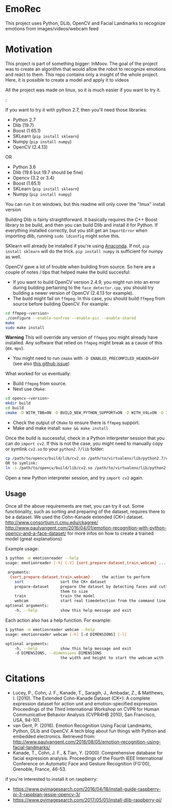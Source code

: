# EmoRec

This project uses Python, DLib, OpenCV and Facial Landmarks to recognize emotions from images/videos/webcam feed

# Motivation

This project is part of something bigger: InMoov. The goal of the project was to create an algorithm that would allow the robot to recognize emotions and react to them. This repo contains only a insight of the whole project. Here, it is possible to create a model and apply it to videos

All the project was made on linux, so it is much easier if you want to try it.

:

If you want to try it with python 2.7, then you'll need those libraries:
- Python 2.7
- Dlib (19.7)
- Boost (1.65.1)
- SKLearn (`pip install sklearn`)
- Numpy (`pip install numpy`)
- OpenCV (2.4.13)

OR
- Python 3.6
- Dlib (19.6 but 19.7 should be fine)
- Opencv (3.2 or 3.4)
- Boost (1.65.1)
- SKLearn (`pip install sklearn`)
- Numpy (`pip install numpy`)

You can run it on windows, but this readme will only cover the "linux" install version

Building Dlib is fairly straightforward. It basically requires the C++ Boost library to be build, and then you can build Dlib and install it for Python. If everything installed correctly, but you still get an `ImportError` when importing dlib, running `sudo ldconfig` might solve this.

SKlearn will already be installed if you're using [Anaconda](https://www.anaconda.com/). If not, `pip install sklearn` will do the trick. `pip install numpy` is sufficient for numpy as well.

OpenCV gave a lot of trouble when building from source. So here are a couple of notes / tips that helped make the build succesful:
- If you want to build OpenCV version 2.4.9, you might run into an error during building pertaining to the `face_detector.cpp`, you should try building a newer version of OpenCV (2.4.13 for example).
- The build might fail on `ffmpeg`. In this case, you should build `ffmpeg` from source before building OpenCV. For example:
```bash
cd ffmpeg-<version>
./configure --enable-nonfree --enable-pic --enable-shared
make
sudo make install
```
**Warning** This will override any version of `ffmpeg` you might already have installed. Any software that relied on `ffmpeg` might break as a cause of this (ex. `mpv`).
- You might need to run `cmake` with `-D ENABLED_PRECOMPILED_HEADER=OFF` (see also [this github issue](https://github.com/opencv/opencv/issues/8878))

What worked for us eventually:

- Build `ffmpeg` from source.
- Next use `CMake`:
```bash
cd opencv-<version>
mkdir build
cd build
cmake -D WITH_TBB=ON -D BUILD_NEW_PYTHON_SUPPORT=ON -D WITH_V4L=ON -D INSTALL_C_EXAMPLE=ON -D INSTALL_PYTHON_EXAMPLES=ON -D BUILD_EXAMPLES=ON -D WITH_QT=ON -D WITH_OPENGL=ON -D WITH_VTK=ON -D CMAKE_BUILD_TYPE=RELEASE -D CMAKE_INSTALL_PREFIX=/usr/local -D ENABLE_PRECOMPILED_HEADERS=OFF -fPIC ..
```
- Check the output of `CMake` to ensure there is `ffmpeg` support.
- Make and make install: `make && make install`

Once the build is successful, check in a Python interpreter session that you can do `import cv2`. If this is not the case, you might need to manually copy or symlink `cv2.so` to your `python2.7/lib` folder:
```bash
cp /path/to/opencv/build/lib/cv2.so /path/to/virtualenv/lib/python2.7/cv2.so
OR to symlink:
ln -s /path/to/opencv/build/lib/cv2.so /path/to/virtualenv/lib/python2.7/cv2.so
```
Open a new Python interpreter session, and try `import cv2` again.



## Usage

Once all the above requirements are met, you can try it out. Some functionality, such as sorting and preparing of the dataset, requires there to be a dataset. We used the Cohn-Kanade extended (CK+) dataset. http://www.consortium.ri.cmu.edu/ckagree/
 http://www.paulvangent.com/2016/04/01/emotion-recognition-with-python-opencv-and-a-face-dataset/ for more infos on how to create a trained model (great explanations)

Example usage:
```bash
$ python -m emotionreader --help
usage: emotionreader [-h] [-V] {sort,prepare-dataset,train,webcam} ...

 arguments:
  {sort,prepare-dataset,train,webcam}     the action to perform
    sort                sort the CK+ dataset
    prepare-dataset     prepare the dataset by detecting faces and cutting
                        them to size
    train               train the model
    webcam              start real timedetection from the command line
optional arguments:
    -h, --help          show this help message and exit
```

Each action also has a help function. For example:
```bash
$ python -m emotionreader webcam --help
usage: emotionreader webcam [-h] [-d DIMENSIONS] [-l]

optional arguments:
    -h, --help          show this help message and exit
    -d DIMENSIONS, --dimensions DIMENSIONS
                        the width and height to start the webcam with

```

# Citations

- Lucey, P., Cohn, J. F., Kanade, T., Saragih, J., Ambadar, Z., & Matthews, I. (2010). The Extended Cohn-Kanade Dataset (CK+): A complete expression dataset for action unit and emotion-specified expression. Proceedings of the Third International Workshop on CVPR for Human Communicative Behavior Analysis (CVPR4HB 2010), San Francisco, USA, 94-101.
- van Gent, P. (2016). Emotion Recognition Using Facial Landmarks, Python, DLib and OpenCV. A tech blog about fun things with Python and embedded electronics. Retrieved from: http://www.paulvangent.com/2016/08/05/emotion-recognition-using-facial-landmarks/
- Kanade, T., Cohn, J. F., & Tian, Y. (2000). Comprehensive database for facial expression analysis. Proceedings of the Fourth IEEE International Conference on Automatic Face and Gesture Recognition (FG'00), Grenoble, France, 46-53.

if you're interested to install it on raspberry:
- https://www.pyimagesearch.com/2016/04/18/install-guide-raspberry-pi-3-raspbian-jessie-opencv-3/
- https://www.pyimagesearch.com/2017/05/01/install-dlib-raspberry-pi/
